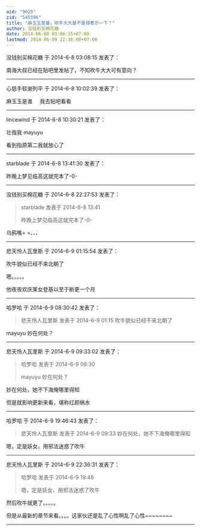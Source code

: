 ```yaml
---
aid: "9025"
zid: "545596"
title: "麻玉玉登基，吹牛大大是不是得表示一下？"
author: 没钱别买棉花糖
date: 2014-06-08 03:08:15+07:00
lastmod: 2014-06-09 22:36:00+07:00
---
```


没钱别买棉花糖 于 2014-6-8 03:08:15 发表了：

南海大叔已经在贴吧里发帖了，不知吹牛大大可有意向？

---

心慈手软谢列平 于 2014-6-8 10:02:39 发表了：

麻玉玉是谁     我去贴吧看看

---

lincewind 于 2014-6-8 10:30:21 发表了：

壮哉我 mayuyu

看到指原第二我就放心了

---

starblade 于 2014-6-8 13:41:30 发表了：

昨晚上梦见临高这就完本了-0-

---

没钱别买棉花糖 于 2014-6-8 22:27:53 发表了：

> starblade 发表于 2014-6-8 13:41
>
> 昨晚上梦见临高这就完本了-0-

乌鸦嘴= =、、、

---

悲天怜人瓦里斯 于 2014-6-9 01:15:54 发表了：

吹牛貌似已经不来北朝了

嗯。。。。。

他夜夜欢庆某女登基以至于断更一个月

---

哈罗哈 于 2014-6-9 08:30:42 发表了：

> 悲天怜人瓦里斯 发表于 2014-6-9 01:15 吹牛貌似已经不来北朝了

mayuyu 妙在何处？

---

悲天怜人瓦里斯 于 2014-6-9 09:33:02 发表了：

> 哈罗哈 发表于 2014-6-9 08:30
>
> mayuyu 妙在何处？

妙在何处，她不下海俺哪里得知

但是就影响更新来看，堪称红颜祸水

---

哈罗哈 于 2014-6-9 19:46:43 发表了：

> 悲天怜人瓦里斯 发表于 2014-6-9 09:33 妙在何处，她不下海俺哪里得知

嗯，定是妖女，用邪法迷惑了吹牛

---

悲天怜人瓦里斯 于 2014-6-9 22:36:31 发表了：

> 哈罗哈 发表于 2014-6-9 19:46
>
> 嗯，定是妖女，用邪法迷惑了吹牛

然后吹牛就更了。。。。。

但是从最新的章节来看。。。。这家伙还是乱了心性啊乱了心性~~~~~~~~

---
